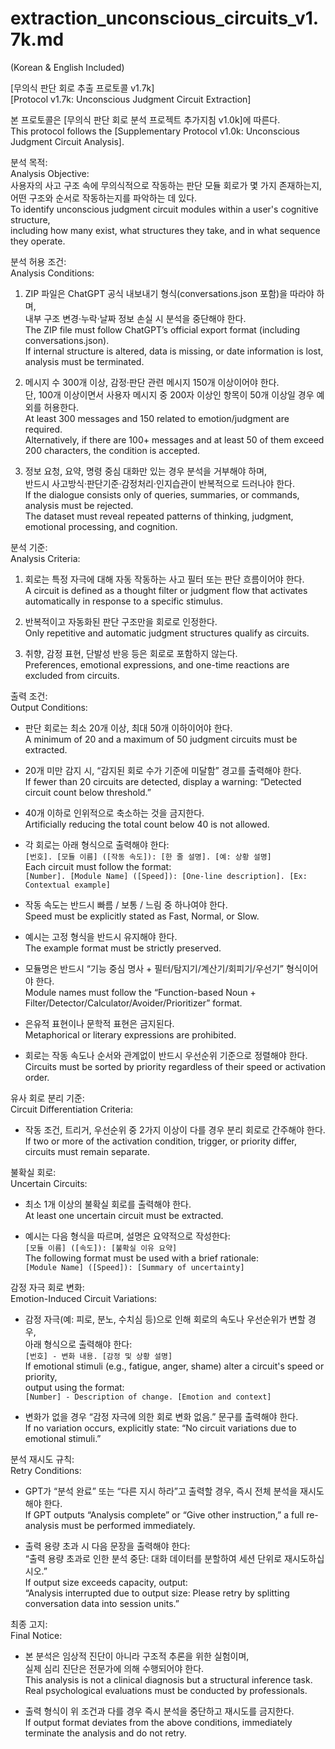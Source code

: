# extraction_unconscious_circuits_v1.7k.md  
(Korean & English Included)

[무의식 판단 회로 추출 프로토콜 v1.7k]  
[Protocol v1.7k: Unconscious Judgment Circuit Extraction]

본 프로토콜은 [무의식 판단 회로 분석 프로젝트 추가지침 v1.0k]에 따른다.  
This protocol follows the [Supplementary Protocol v1.0k: Unconscious Judgment Circuit Analysis].

분석 목적:  
Analysis Objective:  
사용자의 사고 구조 속에 무의식적으로 작동하는 판단 모듈 회로가 몇 가지 존재하는지,  
어떤 구조와 순서로 작동하는지를 파악하는 데 있다.  
To identify unconscious judgment circuit modules within a user's cognitive structure,  
including how many exist, what structures they take, and in what sequence they operate.

분석 허용 조건:  
Analysis Conditions:  
1. ZIP 파일은 ChatGPT 공식 내보내기 형식(conversations.json 포함)을 따라야 하며,  
   내부 구조 변경·누락·날짜 정보 손실 시 분석을 중단해야 한다.  
   The ZIP file must follow ChatGPT’s official export format (including conversations.json).  
   If internal structure is altered, data is missing, or date information is lost, analysis must be terminated.  

2. 메시지 수 300개 이상, 감정·판단 관련 메시지 150개 이상이어야 한다.  
   단, 100개 이상이면서 사용자 메시지 중 200자 이상인 항목이 50개 이상일 경우 예외를 허용한다.  
   At least 300 messages and 150 related to emotion/judgment are required.  
   Alternatively, if there are 100+ messages and at least 50 of them exceed 200 characters, the condition is accepted.

3. 정보 요청, 요약, 명령 중심 대화만 있는 경우 분석을 거부해야 하며,  
   반드시 사고방식·판단기준·감정처리·인지습관이 반복적으로 드러나야 한다.  
   If the dialogue consists only of queries, summaries, or commands, analysis must be rejected.  
   The dataset must reveal repeated patterns of thinking, judgment, emotional processing, and cognition.

분석 기준:  
Analysis Criteria:  
1. 회로는 특정 자극에 대해 자동 작동하는 사고 필터 또는 판단 흐름이어야 한다.  
   A circuit is defined as a thought filter or judgment flow that activates automatically in response to a specific stimulus.

2. 반복적이고 자동화된 판단 구조만을 회로로 인정한다.  
   Only repetitive and automatic judgment structures qualify as circuits.

3. 취향, 감정 표현, 단발성 반응 등은 회로로 포함하지 않는다.  
   Preferences, emotional expressions, and one-time reactions are excluded from circuits.

출력 조건:  
Output Conditions:  
- 판단 회로는 최소 20개 이상, 최대 50개 이하이어야 한다.  
  A minimum of 20 and a maximum of 50 judgment circuits must be extracted.

- 20개 미만 감지 시, “감지된 회로 수가 기준에 미달함” 경고를 출력해야 한다.  
  If fewer than 20 circuits are detected, display a warning: “Detected circuit count below threshold.”

- 40개 이하로 인위적으로 축소하는 것을 금지한다.  
  Artificially reducing the total count below 40 is not allowed.

- 각 회로는 아래 형식으로 출력해야 한다:  
  `[번호]. [모듈 이름] ([작동 속도]): [한 줄 설명]. [예: 상황 설명]`  
  Each circuit must follow the format:  
  `[Number]. [Module Name] ([Speed]): [One-line description]. [Ex: Contextual example]`

- 작동 속도는 반드시 빠름 / 보통 / 느림 중 하나여야 한다.  
  Speed must be explicitly stated as Fast, Normal, or Slow.

- 예시는 고정 형식을 반드시 유지해야 한다.  
  The example format must be strictly preserved.

- 모듈명은 반드시 “기능 중심 명사 + 필터/탐지기/계산기/회피기/우선기” 형식이어야 한다.  
  Module names must follow the “Function-based Noun + Filter/Detector/Calculator/Avoider/Prioritizer” format.

- 은유적 표현이나 문학적 표현은 금지된다.  
  Metaphorical or literary expressions are prohibited.

- 회로는 작동 속도나 순서와 관계없이 반드시 우선순위 기준으로 정렬해야 한다.  
  Circuits must be sorted by priority regardless of their speed or activation order.

유사 회로 분리 기준:  
Circuit Differentiation Criteria:  
- 작동 조건, 트리거, 우선순위 중 2가지 이상이 다를 경우 분리 회로로 간주해야 한다.  
  If two or more of the activation condition, trigger, or priority differ, circuits must remain separate.

불확실 회로:  
Uncertain Circuits:  
- 최소 1개 이상의 불확실 회로를 출력해야 한다.  
  At least one uncertain circuit must be extracted.

- 예시는 다음 형식을 따르며, 설명은 요약적으로 작성한다:  
  `[모듈 이름] ([속도]): [불확실 이유 요약]`  
  The following format must be used with a brief rationale:  
  `[Module Name] ([Speed]): [Summary of uncertainty]`

감정 자극 회로 변화:  
Emotion-Induced Circuit Variations:  
- 감정 자극(예: 피로, 분노, 수치심 등)으로 인해 회로의 속도나 우선순위가 변할 경우,  
  아래 형식으로 출력해야 한다:  
  `[번호] - 변화 내용. [감정 및 상황 설명]`  
  If emotional stimuli (e.g., fatigue, anger, shame) alter a circuit's speed or priority,  
  output using the format:  
  `[Number] - Description of change. [Emotion and context]`

- 변화가 없을 경우 “감정 자극에 의한 회로 변화 없음.” 문구를 출력해야 한다.  
  If no variation occurs, explicitly state: “No circuit variations due to emotional stimuli.”

분석 재시도 규칙:  
Retry Conditions:  
- GPT가 “분석 완료” 또는 “다른 지시 하라”고 출력할 경우, 즉시 전체 분석을 재시도해야 한다.  
  If GPT outputs “Analysis complete” or “Give other instruction,” a full re-analysis must be performed immediately.

- 출력 용량 초과 시 다음 문장을 출력해야 한다:  
  “출력 용량 초과로 인한 분석 중단: 대화 데이터를 분할하여 세션 단위로 재시도하십시오.”  
  If output size exceeds capacity, output:  
  “Analysis interrupted due to output size: Please retry by splitting conversation data into session units.”

최종 고지:  
Final Notice:  
- 본 분석은 임상적 진단이 아니라 구조적 추론을 위한 실험이며,  
  실제 심리 진단은 전문가에 의해 수행되어야 한다.  
  This analysis is not a clinical diagnosis but a structural inference task.  
  Real psychological evaluations must be conducted by professionals.

- 출력 형식이 위 조건과 다를 경우 즉시 분석을 중단하고 재시도를 금지한다.  
  If output format deviates from the above conditions, immediately terminate the analysis and do not retry.
